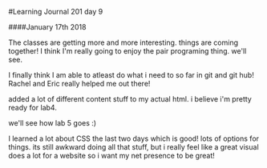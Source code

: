 #Learning Journal 201 day 9

####January 17th 2018

The classes are getting more and more interesting. things are coming together! I think I'm really going to enjoy the pair programing thing. we'll see.  

I finally think I am able to atleast do what i need to so far in git and git hub! Rachel and Eric really helped me out there!

added a lot of different content stuff to my actual html. i believe i'm pretty ready for lab4. 

we'll see how lab 5 goes :)

I learned a lot about CSS the last two days which is good! lots of options for things. its still awkward doing all that stuff, but i really feel like a great visual does a lot for a website so i want my net presence to be great!

